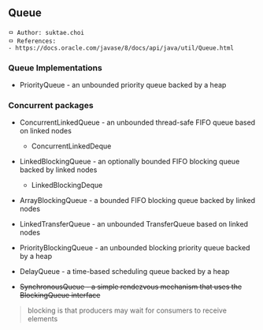 ## Queue

```
ㅁ Author: suktae.choi
ㅁ References:
- https://docs.oracle.com/javase/8/docs/api/java/util/Queue.html
```

### Queue Implementations
- PriorityQueue - an unbounded priority queue backed by a heap

### Concurrent packages
- ConcurrentLinkedQueue - an unbounded thread-safe FIFO queue based on linked nodes
  - ConcurrentLinkedDeque
- LinkedBlockingQueue - an optionally bounded FIFO blocking queue backed by linked nodes
  - LinkedBlockingDeque

- ArrayBlockingQueue - a bounded FIFO blocking queue backed by linked nodes
- LinkedTransferQueue - an unbounded TransferQueue based on linked nodes
- PriorityBlockingQueue - an unbounded blocking priority queue backed by a heap
- DelayQueue - a time-based scheduling queue backed by a heap
- ~~SynchronousQueue - a simple rendezvous mechanism that uses the BlockingQueue interface~~

> blocking is that producers may wait for consumers to receive elements